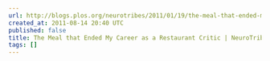 ```yaml
---
url: http://blogs.plos.org/neurotribes/2011/01/19/the-meal-that-ended-my-career-as-a-restaurant-critic/
created_at: 2011-08-14 20:40 UTC
published: false
title: The Meal that Ended My Career as a Restaurant Critic | NeuroTribes
tags: []
---
```



